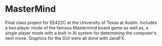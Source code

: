 # MasterMind

Final class project for EE422C at the University of Texas at Austin. Includes a two player mode of the famous Mastermind board game as well as, a single player mode with a built in AI system for determining the computer's next move. Graphics for the GUI were all done with JavaFX.




